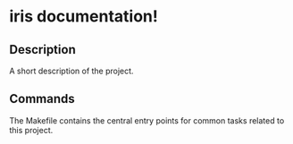 # iris documentation!

## Description

A short description of the project.

## Commands

The Makefile contains the central entry points for common tasks related to this project.

